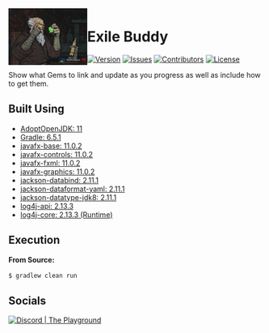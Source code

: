 <img src="https://raw.githubusercontent.com/Macro303/Exile-Buddy/main/logo.png" align="left" width="156" height="112" alt="Exile Buddy Logo"/>

# Exile Buddy
[![Version](https://img.shields.io/github/tag-pre/Macro303/Exile-Buddy.svg?label=version&style=flat-square)](https://github.com/Macro303/Exile-Buddy/releases)
[![Issues](https://img.shields.io/github/issues/Macro303/Exile-Buddy.svg?style=flat-square)](https://github.com/Macro303/Exile-Buddy/issues)
[![Contributors](https://img.shields.io/github/contributors/Macro303/Exile-Buddy.svg?style=flat-square)](https://github.com/Macro303/Exile-Buddy/graphs/contributors)
[![License](https://img.shields.io/github/license/Macro303/Exile-Buddy.svg?style=flat-square)](https://opensource.org/licenses/MIT)

Show what Gems to link and update as you progress as well as include how to get them.

## Built Using
 - [AdoptOpenJDK: 11](https://adoptopenjdk.net/)
 - [Gradle: 6.5.1](https://gradle.org/)
 - [javafx-base: 11.0.2](https://openjdk.java.net/projects/openjfx/)
 - [javafx-controls: 11.0.2](https://openjdk.java.net/projects/openjfx/)
 - [javafx-fxml: 11.0.2](https://openjdk.java.net/projects/openjfx/)
 - [javafx-graphics: 11.0.2](https://openjdk.java.net/projects/openjfx/)
 - [jackson-databind: 2.11.1](https://github.com/FasterXML/jackson)
 - [jackson-dataformat-yaml: 2.11.1](https://github.com/FasterXML/jackson-dataformats-text)
 - [jackson-datatype-jdk8: 2.11.1](https://github.com/FasterXML/jackson-modules-java8)
 - [log4j-api: 2.13.3](https://logging.apache.org/log4j/2.x/)
 - [log4j-core: 2.13.3 (Runtime)](https://logging.apache.org/log4j/2.x/)
 
## Execution
**From Source:**
```bash
$ gradlew clean run
```

## Socials
[![Discord | The Playground](https://discord.com/api/v6/guilds/618581423070117932/widget.png?style=banner2)](https://discord.gg/nqGMeGg)